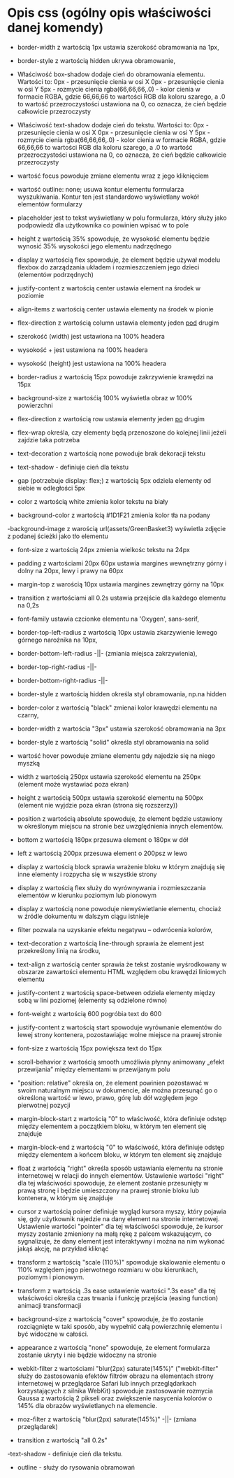 # Opis css (ogólny opis właściwości danej komendy)
- border-width z wartością 1px ustawia szerokość obramowania na 1px,

- border-style z wartością hidden ukrywa obramowanie,

- Właściwość box-shadow dodaje cień do obramowania elementu. Wartości to:
0px - przesunięcie cienia w osi X
0px - przesunięcie cienia w osi Y
5px - rozmycie cienia
rgba(66,66,66,.0) - kolor cienia w formacie RGBA, gdzie 66,66,66 to wartości RGB dla koloru szarego, a .0 to wartość przezroczystości ustawiona na 0, co oznacza, że cień będzie całkowicie przezroczysty

- Właściwość text-shadow dodaje cień do tekstu. Wartości to:
0px - przesunięcie cienia w osi X
0px - przesunięcie cienia w osi Y
5px - rozmycie cienia
rgba(66,66,66,.0) - kolor cienia w formacie RGBA, gdzie 66,66,66 to wartości RGB dla koloru szarego, a .0 to wartość przezroczystości ustawiona na 0, co oznacza, że cień będzie całkowicie przezroczysty

- wartość focus powoduje zmiane elementu wraz z jego kliknięciem

- wartość outline: none; usuwa kontur elementu formularza wyszukiwania. Kontur ten jest standardowo wyświetlany wokół elementów formularzy

- placeholder jest to tekst wyświetlany w polu formularza, który służy jako podpowiedź dla użytkownika co powinien wpisać w to pole

- height z wartością 35% spowoduje, że wysokość elementu będzie wynosić 35% wysokości jego elementu nadrzędnego

- display z wartością flex spowoduje, że element będzie używał modelu flexbox do zarządzania układem i rozmieszczeniem jego dzieci (elementów podrzędnych)

- justify-content z wartością center ustawia element na środek w poziomie

- align-items z wartością center ustawia elementy na środek w pionie

- flex-direction z wartością column ustawia elementy jeden <u>pod</u> drugim

- szerokość (width) jest ustawiona na 100% headera

-  wysokość + jest ustawiona na 100% headera

-  wysokość (height) jest ustawiona na 100% headera

- border-radius z wartością 15px powoduje zakrzywienie krawędzi na 15px

- background-size z wartośćią 100% wyświetla obraz w 100% powierzchni

- flex-direction z wartością row ustawia elementy jeden <u>po</u> drugim

- flex-wrap określa, czy elementy będą przenoszone do kolejnej linii jeżeli zajdzie taka potrzeba

- text-decoration z wartością none powoduje brak dekoracji tekstu

- text-shadow - definiuje cień dla tekstu

- gap (potrzebuje display: flex;) z wartością 5px odziela elementy od siebie w odległości 5px

- color z wartością white zmienia kolor tekstu na biały

- background-color z wartością  #1D1F21 zmienia kolor tła na podany

-background-image z warością url(assets/GreenBasket3) wyświetla zdjęcie z podanej ścieżki jako tło elementu

- font-size z wartością 24px zmienia wielkośc tekstu na 24px

- padding z wartościami 20px 60px ustawia margines wewnętrzny górny i dolny na 20px, lewy i prawy  na 60px

- margin-top z warością 10px ustawia margines zewnętrzy górny na 10px

- transition z wartościami all 0.2s ustawia przejście dla każdego elementu na 0,2s

- font-family ustawia czcionke elementu na 'Oxygen', sans-serif,

- border-top-left-radius z wartością 10px ustawia zkarzywienie lewego górnego narożnika na 10px,

- border-bottom-left-radius -||- (zmiania miejsca zakrzywienia),

- border-top-right-radius -||-

- border-bottom-right-radius -||-

- border-style z wartością hidden określa styl obramowania, np.na hidden

- border-color z wartością "black" zmienai kolor krawędzi elementu na czarny,
   
- border-width z wartościa "3px" ustawia szerokość obramowania na 3px
    
- border-style z wartością "solid" określa styl obramowania na solid

- wartość hover powoduje zmiane elementu gdy najedzie się na niego myszką

- width z wartością 250px ustawia szerokość elementu na 250px (element może wystawiać poza ekran)

- height z wartością 500px ustawia szerokość elementu na 500px (element nie wyjdzie poza ekran (strona się rozszerzy))

- position z wartością absolute spowoduje, że element będzie ustawiony w określonym miejscu na stronie bez uwzględnienia innych elementów.

- bottom z wartością 180px przesuwa element o 180px w dół

- left z wartością 200px przesuwa element o 200psz w lewo

- display z wartością block sprawia wrażenie bloku w którym znajdują się inne elementy i rozpycha się w wszystkie strony

- display z wartością flex służy do wyrównywania i rozmieszczania elementów w kierunku poziomym lub pionowym

- display z wartością none powoduje niewyświetlanie elementu, chociaż w źródle dokumentu w dalszym ciągu istnieje

-  filter pozwala na uzyskanie efektu negatywu – odwrócenia kolorów,

-  text-decoration z wartością line-through sprawia że element jest przekreślony linią na środku,

- text-align z wartością center sprawia że tekst zostanie wyśrodkowany w obszarze zawartości elementu HTML względem obu krawędzi liniowych elementu

- justify-content z wartością space-between odziela elementy między sobą w lini poziomej (elementy są odzielone równo)

-  font-weight z wartością 600 pogróbia text do 600

-  justify-content z wartością start spowoduje wyrównanie elementów do lewej strony kontenera, pozostawiając wolne miejsce na prawej stronie

- font-size z wartością 15px powiększa text do 15px

- scroll-behavior z wartością smooth umożliwia płynny animowany „efekt przewijania” między elementami w przewijanym polu

- "position: relative" określa on, że element powinien pozostawać w swoim naturalnym miejscu w dokumencie, ale można przesunąć go o określoną wartość w lewo, prawo, górę lub dół względem jego pierwotnej pozycji

-  margin-block-start z wartością "0" to właściwość, która definiuje odstęp między elementem a początkiem bloku, w którym ten element się znajduje

- margin-block-end z wartością "0" to właściwość, która definiuje odstęp między elementem a końcem bloku, w którym ten element się znajduje

- float z wartością "right" określa sposób ustawiania elementu na stronie internetowej w relacji do innych elementów. Ustawienie wartości "right" dla tej właściwości spowoduje, że element zostanie przesunięty w prawą stronę i będzie umieszczony na prawej stronie bloku lub kontenera, w którym się znajduje

- cursor z wartością poiner definiuje wygląd kursora myszy, który pojawia się, gdy użytkownik najedzie na dany element na stronie internetowej. Ustawienie wartości "pointer" dla tej właściwości spowoduje, że kursor myszy zostanie zmieniony na małą rękę z palcem wskazującym, co sygnalizuje, że dany element jest interaktywny i można na nim wykonać jakąś akcję, na przykład kliknąć

- transform z wartością "scale (110%)" spowoduje skalowanie elementu o 110% względem jego pierwotnego rozmiaru w obu kierunkach, poziomym i pionowym.

- transform z wartością .3s ease ustawienie wartości ".3s ease" dla tej właściwości określa czas trwania i funkcję przejścia (easing function) animacji transformacji

-  background-size z wartością "cover" spowoduje, że tło zostanie rozciągnięte w taki sposób, aby wypełnić całą powierzchnię elementu i być widoczne w całości.

- appearance z wartością "none" spowoduje, że element formularza zostanie ukryty i nie będzie widoczny na stronie

- webkit-filter z wartościami "blur(2px) saturate(145%)" ("webkit-filter" służy do zastosowania efektów filtrów obrazu na elementach strony internetowej w przeglądarce Safari lub innych przeglądarkach korzystających z silnika WebKit) spowoduje zastosowanie rozmycia Gaussa z wartością 2 pikseli oraz zwiększenie nasycenia kolorów o 145% dla obrazów wyświetlanych na elemencie.

- moz-filter z wartością "blur(2px) saturate(145%)" -||- (zmiana przeglądarek)

- transition z wartością "all 0.2s"
  
-text-shadow - definiuje cień dla tekstu.
    
- outline - służy do rysowania obramowań

